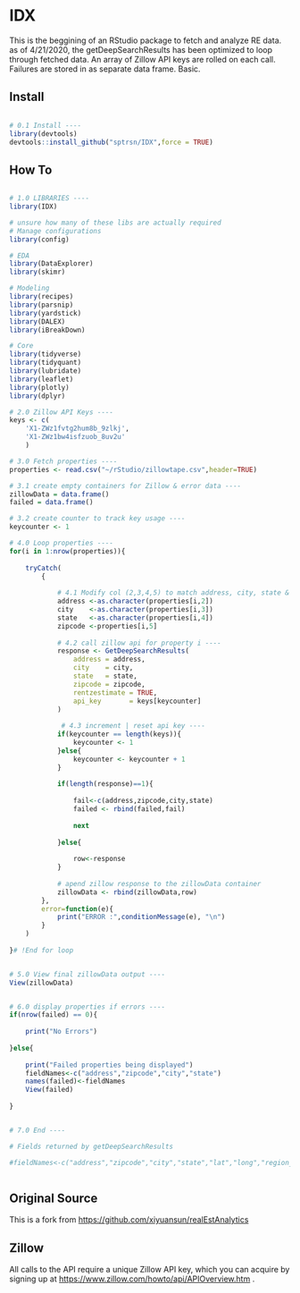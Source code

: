 
<!-- README.md is generated from README.Rmd. Please edit that file -->
IDX
================

This is the beggining of an RStudio package to fetch and analyze RE data. 
as of 4/21/2020, the getDeepSearchResults has been optimized to loop through fetched data.
An array of Zillow API keys are rolled on each call. 
Failures are stored in as separate data frame. Basic.

Install
------------

``` r

# 0.1 Install ----
library(devtools)
devtools::install_github("sptrsn/IDX",force = TRUE)
```

How To
----------

```r

# 1.0 LIBRARIES ----
library(IDX)

# unsure how many of these libs are actually required
# Manage configurations
library(config)

# EDA
library(DataExplorer)
library(skimr)

# Modeling
library(recipes)
library(parsnip)
library(yardstick)
library(DALEX)
library(iBreakDown)

# Core
library(tidyverse)
library(tidyquant)
library(lubridate)
library(leaflet)
library(plotly)
library(dplyr)

# 2.0 Zillow API Keys ----
keys <- c(
    'X1-ZWz1fvtg2hum8b_9zlkj',
    'X1-ZWz1bw4isfzuob_8uv2u'
    )

# 3.0 Fetch properties ---- 
properties <- read.csv("~/rStudio/zillowtape.csv",header=TRUE)

# 3.1 create empty containers for Zillow & error data ----
zillowData = data.frame()
failed = data.frame()

# 3.2 create counter to track key usage ----
keycounter <- 1

# 4.0 Loop properties ----
for(i in 1:nrow(properties)){
 
    tryCatch(
        {
                
            # 4.1 Modify col (2,3,4,5) to match address, city, state & zip in your data ----
            address <-as.character(properties[i,2])
            city    <-as.character(properties[i,3])
            state   <-as.character(properties[i,4])
            zipcode <-properties[i,5]
            
            # 4.2 call zillow api for property i ----
            response <- GetDeepSearchResults(
                address = address, 
                city    = city,
                state   = state,
                zipcode = zipcode,
                rentzestimate = TRUE,
                api_key       = keys[keycounter]
            ) 
           
             # 4.3 increment | reset api key ----
            if(keycounter == length(keys)){ 
                keycounter <- 1
            }else{
                keycounter <- keycounter + 1
            }
            
            if(length(response)==1){
                
                fail<-c(address,zipcode,city,state)
                failed <- rbind(failed,fail)
                
                next
                
            }else{
                
                row<-response
            }
            
            # apend zillow response to the zillowData container
            zillowData <- rbind(zillowData,row)
        },
        error=function(e){
            print("ERROR :",conditionMessage(e), "\n")
        }
    )
    
}# !End for loop


# 5.0 View final zillowData output ----
View(zillowData)


# 6.0 display properties if errors ----
if(nrow(failed) == 0){
    
    print("No Errors")
    
}else{
    
    print("Failed properties being displayed")
    fieldNames<-c("address","zipcode","city","state")
    names(failed)<-fieldNames
    View(failed)
    
}


# 7.0 End ----

# Fields returned by getDeepSearchResults

#fieldNames<-c("address","zipcode","city","state","lat","long","region_name","region_id","type","zestimate","zest_lastupdated","zest_monthlychange","zest_percentile","zestimate_low","zestimate_high","rentzestimate","rent_lastupdated","rent_monthlychange","rentzestimate_low","rentzestimate_high","zpid","bathrooms","bedrooms","finishedSqFt","lastSoldDate","lastSoldPrice","lotSizeSqFt","taxAssessment","taxAssessmentYear","totalRooms","yearBuilt")



```
Original Source
------
This is a fork from https://github.com/xiyuansun/realEstAnalytics


Zillow
-------

All calls to the API require a unique Zillow API key, which you can acquire by signing up at <https://www.zillow.com/howto/api/APIOverview.htm> .


